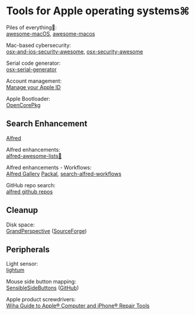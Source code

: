 
# Tools for Apple operating systems⌘

Piles of everything💩:  
[awesome-macOS](https://github.com/iCHAIT/awesome-macOS),
[awesome-macos](https://github.com/phmullins/awesome-macos)

Mac-based cybersecurity:  
[osx-and-ios-security-awesome](https://github.com/ashishb/osx-and-ios-security-awesome),
[osx-security-awesome](https://github.com/kai5263499/osx-security-awesome)

Serial code generator:  
[osx-serial-generator](https://github.com/sickcodes/osx-serial-generator)

Account management:  
[Manage your Apple ID](https://appleid.apple.com/)

Apple Bootloader:  
[OpenCorePkg](https://github.com/acidanthera/OpenCorePkg)

## Search Enhancement

[Alfred](https://www.alfredapp.com/)

Alfred enhancements:  
[alfred-awesome-lists💩](https://github.com/nikitavoloboev/alfred-awesome-lists)

Alfred enhancements - Workflows:  
[Alfred Gallery](https://alfred.app/)
[Packal](https://www.packal.org/),
[search-alfred-workflows](https://github.com/Acidham/search-alfred-workflows)

GitHub repo search:  
[alfred github repos](https://github.com/edgarjs/alfred-github-repos)

## Cleanup

Disk space:  
[GrandPerspective](https://grandperspectiv.sourceforge.net/) ([SourceForge](https://sourceforge.net/projects/grandperspectiv/))

## Peripherals

Light sensor:  
[lightum](https://github.com/poliva/lightum)

Mouse side button mapping:  
[SensibleSideButtons](https://sensible-side-buttons.archagon.net/) ([GitHub](https://github.com/archagon/sensible-side-buttons))

Apple product screwdrivers:  
[Wiha Guide to Apple® Computer and iPhone® Repair Tools](https://www.wihatools.com/blogs/articles/apple-and-wiha-tools)
